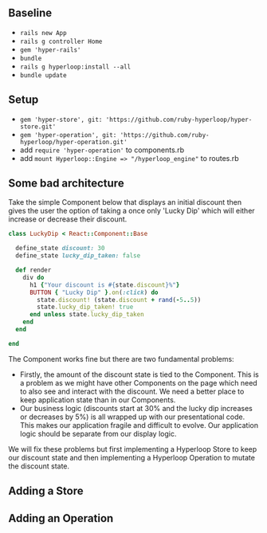 ## Baseline

+ `rails new App`
+ `rails g controller Home`
+ `gem 'hyper-rails'`
+ `bundle`
+ `rails g hyperloop:install --all`
+ `bundle update`

## Setup

+ `gem 'hyper-store', git: 'https://github.com/ruby-hyperloop/hyper-store.git'`
+ `gem 'hyper-operation', git: 'https://github.com/ruby-hyperloop/hyper-operation.git'`
+ add `require 'hyper-operation'` to components.rb
+ add `mount Hyperloop::Engine => "/hyperloop_engine"` to routes.rb

## Some bad architecture

Take the simple Component below that displays an initial discount then gives the user the option of taking a once only 'Lucky Dip' which will either increase or decrease their discount.

```ruby
class LuckyDip < React::Component::Base

  define_state discount: 30
  define_state lucky_dip_taken: false

  def render
    div do
      h1 {"Your discount is #{state.discount}%"}
      BUTTON { "Lucky Dip" }.on(:click) do
        state.discount! (state.discount + rand(-5..5))
        state.lucky_dip_taken! true
      end unless state.lucky_dip_taken
    end
  end

end
```

The Component works fine but there are two fundamental problems:

+ Firstly, the amount of the discount state is tied to the Component. This is a problem as we might have other Components on the page which need to also see and interact with the discount. We need a better place to keep application state than in our Components.
+ Our business logic (discounts start at 30% and the lucky dip increases or decreases by 5%) is all wrapped up with our presentational code. This makes our application fragile and difficult to evolve. Our application logic should be separate from our display logic.

We will fix these problems but first implementing a Hyperloop Store to keep our discount state and then implementing a Hyperloop Operation to mutate the discount state.

## Adding a Store

## Adding an Operation
